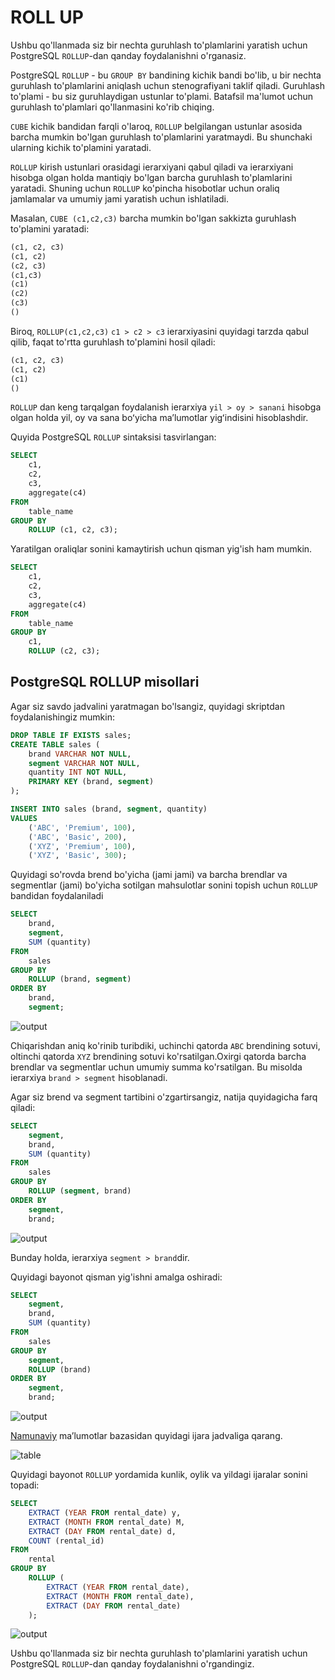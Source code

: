 # ROLL UP

Ushbu qo'llanmada siz bir nechta guruhlash to'plamlarini yaratish uchun PostgreSQL `ROLLUP`-dan qanday foydalanishni 
o'rganasiz.

PostgreSQL `ROLLUP` - bu `GROUP BY` bandining kichik bandi bo'lib, u bir nechta guruhlash to'plamlarini aniqlash uchun stenografiyani taklif qiladi. Guruhlash to'plami - bu siz guruhlaydigan ustunlar to'plami. Batafsil ma'lumot uchun guruhlash to'plamlari qo'llanmasini ko'rib chiqing.

`CUBE` kichik bandidan farqli o'laroq, `ROLLUP` belgilangan ustunlar asosida barcha mumkin bo'lgan guruhlash to'plamlarini yaratmaydi. Bu shunchaki ularning kichik to'plamini yaratadi.

`ROLLUP` kirish ustunlari orasidagi ierarxiyani qabul qiladi va ierarxiyani hisobga olgan holda mantiqiy bo'lgan barcha guruhlash to'plamlarini yaratadi. Shuning uchun `ROLLUP` ko'pincha hisobotlar uchun oraliq jamlamalar va umumiy jami yaratish uchun ishlatiladi.

Masalan, `CUBE (c1,c2,c3)` barcha mumkin bo'lgan sakkizta guruhlash to'plamini yaratadi:

```sql
(c1, c2, c3)
(c1, c2)
(c2, c3)
(c1,c3)
(c1)
(c2)
(c3)
()
```

Biroq, `ROLLUP(c1,c2,c3)` `c1 > c2 > c3` ierarxiyasini quyidagi tarzda qabul qilib, faqat to'rtta guruhlash to'plamini hosil qiladi:

```sql
(c1, c2, c3)
(c1, c2)
(c1)
()
```

`ROLLUP` dan keng tarqalgan foydalanish ierarxiya `yil > oy > sanani` hisobga olgan holda yil, oy va sana boʻyicha maʼlumotlar yigʻindisini hisoblashdir.

Quyida PostgreSQL `ROLLUP` sintaksisi tasvirlangan:

```sql
SELECT
    c1,
    c2,
    c3,
    aggregate(c4)
FROM
    table_name
GROUP BY
    ROLLUP (c1, c2, c3);
```

Yaratilgan oraliqlar sonini kamaytirish uchun qisman yig'ish ham mumkin.

```sql
SELECT
    c1,
    c2,
    c3,
    aggregate(c4)
FROM
    table_name
GROUP BY
    c1, 
    ROLLUP (c2, c3);
```

## PostgreSQL ROLLUP misollari

Agar siz savdo jadvalini yaratmagan bo'lsangiz, quyidagi skriptdan foydalanishingiz mumkin:

```sql
DROP TABLE IF EXISTS sales;
CREATE TABLE sales (
    brand VARCHAR NOT NULL,
    segment VARCHAR NOT NULL,
    quantity INT NOT NULL,
    PRIMARY KEY (brand, segment)
);

INSERT INTO sales (brand, segment, quantity)
VALUES
    ('ABC', 'Premium', 100),
    ('ABC', 'Basic', 200),
    ('XYZ', 'Premium', 100),
    ('XYZ', 'Basic', 300);
```

Quyidagi so'rovda brend bo'yicha (jami jami) va barcha brendlar va segmentlar (jami) bo'yicha sotilgan mahsulotlar sonini topish uchun `ROLLUP` bandidan foydalaniladi

```sql
SELECT
    brand,
    segment,
    SUM (quantity)
FROM
    sales
GROUP BY
    ROLLUP (brand, segment)
ORDER BY
    brand,
    segment;
```

![output](image-12.png)

Chiqarishdan aniq ko'rinib turibdiki, uchinchi qatorda `ABC` brendining sotuvi, oltinchi qatorda `XYZ` brendining sotuvi ko'rsatilgan.Oxirgi qatorda barcha brendlar va segmentlar uchun umumiy summa ko'rsatilgan. Bu misolda ierarxiya `brand > segment` hisoblanadi.

Agar siz brend va segment tartibini o'zgartirsangiz, natija quyidagicha farq qiladi:

```sql
SELECT
    segment,
    brand,
    SUM (quantity)
FROM
    sales
GROUP BY
    ROLLUP (segment, brand)
ORDER BY
    segment,
    brand;
```

![output](image-13.png)

Bunday holda, ierarxiya `segment > brand`dir.

Quyidagi bayonot qisman yig'ishni amalga oshiradi:

```sql
SELECT
    segment,
    brand,
    SUM (quantity)
FROM
    sales
GROUP BY
    segment,
    ROLLUP (brand)
ORDER BY
    segment,
    brand;
```

![output](image-14.png)

[Namunaviy](https://www.postgresqltutorial.com/wp-content/uploads/2019/05/dvdrental.zip) maʼlumotlar bazasidan quyidagi ijara jadvaliga qarang.

![table](image-15.png)

Quyidagi bayonot `ROLLUP` yordamida kunlik, oylik va yildagi ijaralar sonini topadi:

```sql
SELECT
    EXTRACT (YEAR FROM rental_date) y,
    EXTRACT (MONTH FROM rental_date) M,
    EXTRACT (DAY FROM rental_date) d,
    COUNT (rental_id)
FROM
    rental
GROUP BY
    ROLLUP (
        EXTRACT (YEAR FROM rental_date),
        EXTRACT (MONTH FROM rental_date),
        EXTRACT (DAY FROM rental_date)
    );
```

![output](image-16.png)

Ushbu qo'llanmada siz bir nechta guruhlash to'plamlarini yaratish uchun PostgreSQL `ROLLUP`-dan qanday foydalanishni o'rgandingiz.